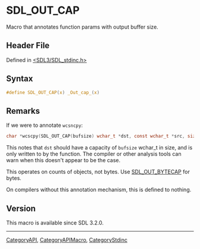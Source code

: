 # SDL_OUT_CAP

Macro that annotates function params with output buffer size.

## Header File

Defined in [<SDL3/SDL_stdinc.h>](https://github.com/libsdl-org/SDL/blob/main/include/SDL3/SDL_stdinc.h)

## Syntax

```c
#define SDL_OUT_CAP(x) _Out_cap_(x)
```

## Remarks

If we were to annotate `wcsncpy`:

```c
char *wcscpy(SDL_OUT_CAP(bufsize) wchar_t *dst, const wchar_t *src, size_t bufsize);
```

This notes that `dst` should have a capacity of `bufsize` wchar_t in size,
and is only written to by the function. The compiler or other analysis
tools can warn when this doesn't appear to be the case.

This operates on counts of objects, not bytes. Use
[SDL_OUT_BYTECAP](SDL_OUT_BYTECAP) for bytes.

On compilers without this annotation mechanism, this is defined to nothing.

## Version

This macro is available since SDL 3.2.0.





----
[CategoryAPI](CategoryAPI), [CategoryAPIMacro](CategoryAPIMacro), [CategoryStdinc](CategoryStdinc)

